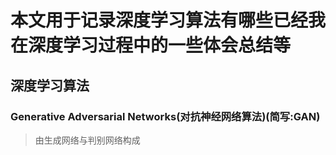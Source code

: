 # 本文用于记录深度学习算法有哪些已经我在深度学习过程中的一些体会总结等

## 深度学习算法

### Generative Adversarial Networks(对抗神经网络算法)(简写:GAN)
> 由生成网络与判别网络构成
